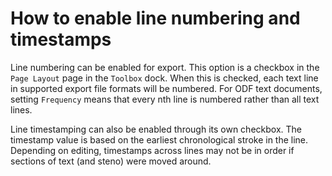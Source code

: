 # How to enable line numbering and timestamps

Line numbering can be enabled for export. This option is a checkbox in the `Page Layout` page in the `Toolbox` dock.
When this is checked, each text line in supported export file formats will be numbered. For ODF text documents, setting `Frequency` means that every nth line is numbered rather than all text lines.

Line timestamping can also be enabled through its own checkbox. The timestamp value is based on the earliest chronological stroke in the line. Depending on editing, timestamps across lines may not be in order if sections of text (and steno) were moved around.